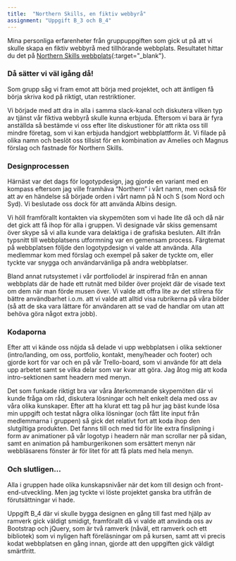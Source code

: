 ```yaml
---
title:  "Northern Skills, en fiktiv webbyrå"
assignment: "Uppgift B_3 och B_4"
---
```


Mina personliga erfarenheter från gruppuppgiften som gick ut på att vi skulle skapa en fiktiv webbyrå med tillhörande webbplats.<!--more--> Resultatet hittar du det på [Northern Skills webbplats](http://northernskills.se "Northern Skills"){:target="_blank"}.

### Då sätter vi väl igång då!

Som grupp såg vi fram emot att börja med projektet, och att äntligen få börja skriva kod på riktigt, utan restriktioner.

Vi började med att dra in alla i samma slack-kanal och diskutera vilken typ av tjänst vår fiktiva webbyrå skulle kunna erbjuda. Eftersom vi bara är fyra anställda så bestämde vi oss efter lite diskustioner för att rikta oss till mindre företag, som vi kan erbjuda handgjort webbplattform åt. Vi filade på olika namn och beslöt oss tillsist för en kombination av Amelies och Magnus förslag och fastnade för Northern Skills.

### Designprocessen

Härnäst var det dags för logotypdesign, jag gjorde en variant med en kompass eftersom jag ville framhäva “Northern” i vårt namn, men också för att av en händelse så började orden i vårt namn på N och S (som Nord och Syd). Vi beslutade oss dock för att använda Albins design.

Vi höll framförallt kontakten via skypemöten som vi hade lite då och då när det gick att få ihop för alla i gruppen. Vi designade vår skiss gemensamt över skype så vi alla kunde vara delaktiga i de grafiska besluten. Allt ifrån typsnitt till webbplatsens utformning var en gemensam process. Färgtemat på webbplatsen följde den logotypdesign vi valde att använda. Alla medlemmar kom med förslag och exempel på saker de tyckte om, eller tyckte var snygga och användarvänliga på andra webbplatser.

Bland annat rutsystemet i vår portfoliodel är inspirerad från en annan webbplats där de hade ett rutnät med bilder över projekt där de visade text om dem när man förde musen över. Vi valde att offra lite av det stilrena för bättre användbarhet i.o.m. att vi valde att alltid visa rubrikerna på våra bilder (så att de ska vara lättare för användaren att se vad de handlar om utan att behöva göra något extra jobb).

### Kodaporna

Efter att vi kände oss nöjda så delade vi upp webbplatsen i olika sektioner (intro/landing, om oss, portfolio, kontakt, meny/header och footer) och gjorde kort för var och en på vår Trello-board, som vi använde för att dela upp arbetet samt se vilka delar som var kvar att göra. Jag åtog mig att koda intro-sektionen samt headern med menyn.

Det som funkade riktigt bra var våra återkommande skypemöten där vi kunde fråga om råd, diskutera lösningar och helt enkelt dela med oss av våra olika kunskaper. Efter att ha klurat ett tag på hur jag bäst kunde lösa min uppgift och testat några olika lösningar (och fått lite input från medlemmarna i gruppen) så gick det relativt fort att koda ihop den slutgiltiga produkten. Det fanns till och med tid för lite extra finslipning i form av animationer på vår logotyp i headern när man scrollar ner på sidan, samt en animation på hamburgerikonen som ersättert menyn när webbläsarens fönster är för litet för att få plats med hela menyn.

### Och slutligen...

Alla i gruppen hade olika kunskapsnivåer när det kom till design och front-end-utveckling. Men jag tyckte vi löste projektet ganska bra utifrån de förutsättningar vi hade.

Uppgift B_4 där vi skulle bygga designen en gång till fast med hjälp av ramverk gick väldigt smidigt, framförallt då vi valde att använda oss av Bootstrap och jQuery, som är två ramverk (nåväl, ett ramverk och ett bibliotek) som vi nyligen haft föreläsningar om på kursen, samt att vi precis kodat webbplatsen en gång innan, gjorde att den uppgiften gick väldigt smärtfritt.
